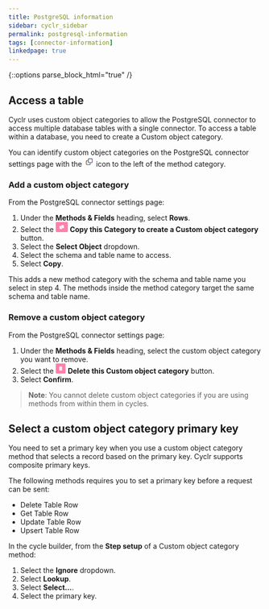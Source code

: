 ```yaml
---
title: PostgreSQL information
sidebar: cyclr_sidebar
permalink: postgresql-information
tags: [connector-information]
linkedpage: true
---
```

{::options parse_block_html="true" /}

<section class="card">

## Access a table

Cyclr uses custom object categories to allow the PostgreSQL connector to access multiple database tables with a single connector. To access a table within a database, you need to create a Custom object category.

You can identify custom object categories on the PostgreSQL connector settings page with the ![The custom object category icon.](../../../../images/postgresql-custom-object.png)
 icon to the left of the method category.

### Add a custom object category

From the PostgreSQL connector settings page:

1.  Under the **Methods & Fields** heading, select **Rows**.
2.  Select the ![The copy icon.](../../../../images/postgresql-custom-object-copy.png)
 **Copy this Category to create a Custom object category** button.
3.  Select the **Select Object** dropdown.
4.  Select the schema and table name to access.
5.  Select **Copy**.

This adds a new method category with the schema and table name you select in step 4. The methods inside the method category target the same schema and table name.

### Remove a custom object category

From the PostgreSQL connector settings page:

1.  Under the **Methods & Fields** heading, select the custom object category you want to remove.
2.  Select the ![The bin icon.](../../../../images/postgresql-custom-object-remove.png)
 **Delete this Custom object category** button.
3.  Select **Confirm**.

> **Note**: You cannot delete custom object categories if you are using methods from within them in cycles.

</section>

<section class="card">

## Select a custom object category primary key

You need to set a primary key when you use a custom object category method that selects a record based on the primary key. Cyclr supports composite primary keys.

The following methods requires you to set a primary key before a request can be sent:

- Delete Table Row
- Get Table Row
- Update Table Row
- Upsert Table Row

In the cycle builder, from the **Step setup** of a Custom object category method:

1. Select the **Ignore** dropdown.
2. Select **Lookup**.
3. Select **Select...**.
4. Select the primary key.

</section>


